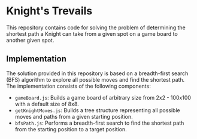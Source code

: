 # Knight's Trevails

This repository contains code for solving the problem of determining the shortest path a Knight can take from a given spot on a game board to another given spot.

## Implementation

The solution provided in this repository is based on a breadth-first search (BFS) algorithm to explore all possible moves and find the shortest path. The implementation consists of the following components:

- `gameBoard.js`: Builds a game board of arbitrary size from 2x2 - 100x100 with a default size of 8x8.
- `getKnightMoves.js`: Builds a tree structure representing all possible moves and paths from a given starting position.
- `bfsPath.js`: Performs a breadth-first search to find the shortest path from the starting position to a target position.
